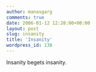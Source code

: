 ```yaml
---
author: manasgarg
comments: true
date: 2006-01-12 12:28:00+00:00
layout: post
slug: insanity
title: 'Insanity'
wordpress_id: 138
---
```


Insanity begets insanity.
